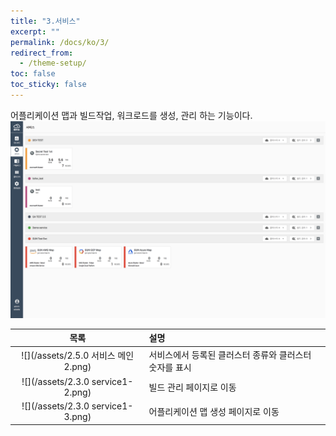 ```yaml
---
title: "3.서비스"
excerpt: ""
permalink: /docs/ko/3/
redirect_from:
  - /theme-setup/
toc: false
toc_sticky: false
---
```



어플리케이션 맵과 빌드작업, 워크로드를 생성, 관리 하는 기능이다.![](/assets/KR/3.0.0/3_1.png)

| 목록 | 설명 |
| :---: | :--- |
| ![](/assets/2.5.0 서비스 메인2.png) | 서비스에서 등록된 클러스터 종류와 클러스터 숫자를 표시 |
| ![](/assets/2.3.0 service1-2.png) | 빌드 관리 페이지로 이동 |
| ![](/assets/2.3.0 service1-3.png) | 어플리케이션 맵 생성 페이지로 이동 |
